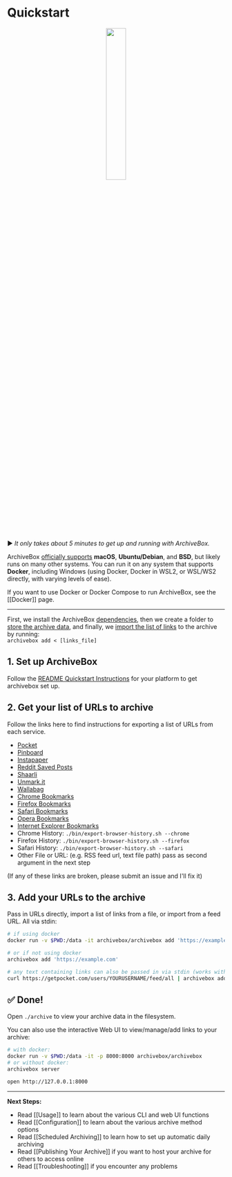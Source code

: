 # Quickstart

<div align="center">
<img src="https://i.imgur.com/ZbHpEf8.jpg" width="30%"/>
</div>

▶️ *It only takes about 5 minutes to get up and running with ArchiveBox.*

ArchiveBox [officially supports](https://github.com/ArchiveBox/ArchiveBox/wiki/Install#supported-systems) **macOS**, **Ubuntu/Debian**, and **BSD**, but likely runs on many other systems.  You can run it on any system that supports **Docker**, including Windows (using Docker, Docker in WSL2, or WSL/WS2 directly, with varying levels of ease).

If you want to use Docker or Docker Compose to run ArchiveBox, see the [[Docker]] page.

---

First, we install the ArchiveBox [dependencies](./Install#dependencies), then we create a folder to [store the archive data](https://github.com/ArchiveBox/ArchiveBox/wiki/Usage#Disk-Layout), and finally, we [import the list of links](https://github.com/ArchiveBox/ArchiveBox/wiki/Usage#CLI-Usage) to the archive by running:  
`archivebox add < [links_file]`

## 1. Set up ArchiveBox

Follow the [README Quickstart Instructions](https://github.com/ArchiveBox/ArchiveBox#quickstart) for your platform to get archivebox set up.

## 2. Get your list of URLs to archive

Follow the links here to find instructions for exporting a list of URLs from each service.

 - [Pocket](https://getpocket.com/export)
 - [Pinboard](https://pinboard.in/export/)
 - [Instapaper](https://www.instapaper.com/user/export)
 - [Reddit Saved Posts](https://github.com/csu/export-saved-reddit)
 - [Shaarli](https://shaarli.readthedocs.io/en/master/Usage/#importexport)
 - [Unmark.it](http://help.unmark.it/import-export)
 - [Wallabag](https://doc.wallabag.org/en/user/import/wallabagv2.html)
 - [Chrome Bookmarks](https://support.google.com/chrome/answer/96816?hl=en)
 - [Firefox Bookmarks](https://support.mozilla.org/en-US/kb/export-firefox-bookmarks-to-backup-or-transfer)
 - [Safari Bookmarks](http://i.imgur.com/AtcvUZA.png)
 - [Opera Bookmarks](http://help.opera.com/Windows/12.10/en/importexport.html)
 - [Internet Explorer Bookmarks](https://support.microsoft.com/en-us/help/211089/how-to-import-and-export-the-internet-explorer-favorites-folder-to-a-32-bit-version-of-windows)
 - Chrome History: `./bin/export-browser-history.sh --chrome`
 - Firefox History: `./bin/export-browser-history.sh --firefox`
 - Safari History: `./bin/export-browser-history.sh --safari`
 - Other File or URL: (e.g. RSS feed url, text file path) pass as second argument in the next step

 (If any of these links are broken, please submit an issue and I'll fix it)

## 3. Add your URLs to the archive

Pass in URLs directly, import a list of links from a file, or import from a feed URL. All via stdin:
```bash
# if using docker
docker run -v $PWD:/data -it archivebox/archivebox add 'https://example.com'

# or if not using docker
archivebox add 'https://example.com'

# any text containing links can also be passed in via stdin (works with docker as well)
curl https://getpocket.com/users/YOURUSERNAME/feed/all | archivebox add
```

## ✅ Done!

Open `./archive` to view your archive data in the filesystem.

You can also use the interactive Web UI to view/manage/add links to your archive:
```bash
# with docker:
docker run -v $PWD:/data -it -p 8000:8000 archivebox/archivebox
# or without docker:
archivebox server

open http://127.0.0.1:8000
```

---

**Next Steps:**

 - Read [[Usage]] to learn about the various CLI and web UI functions
 - Read [[Configuration]] to learn about the various archive method options
 - Read [[Scheduled Archiving]] to learn how to set up automatic daily archiving
 - Read [[Publishing Your Archive]] if you want to host your archive for others to access online
 - Read [[Troubleshooting]] if you encounter any problems
